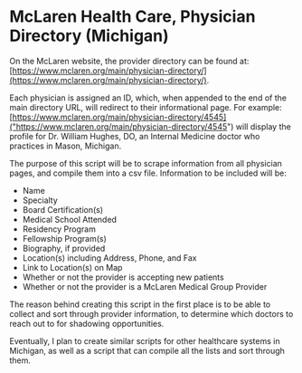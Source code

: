 # McLaren Health Care, Physician Directory (Michigan)

On the McLaren website, the provider directory can be found at: [https://www.mclaren.org/main/physician-directory/](https://www.mclaren.org/main/physician-directory/). 

Each physician is assigned an ID, which, when appended to the end of the main directory URL, will redirect to their informational page. For example: [https://www.mclaren.org/main/physician-directory/4545]("https://www.mclaren.org/main/physician-directory/4545") will display the profile for Dr. William Hughes, DO, an Internal Medicine doctor who practices in Mason, Michigan.

The purpose of this script will be to scrape information from all physician pages, and compile them into a csv file. Information to be included will be:
- Name
- Specialty
- Board Certification(s)
- Medical School Attended
- Residency Program
- Fellowship Program(s)
- Biography, if provided
- Location(s) including Address, Phone, and Fax
- Link to Location(s) on Map
- Whether or not the provider is accepting new patients
- Whether or not the provider is a McLaren Medical Group Provider

The reason behind creating this script in the first place is to be able to collect and sort through provider information, to determine which doctors to reach out to for shadowing opportunities.

Eventually, I plan to create similar scripts for other healthcare systems in Michigan, as well as a script that can compile all the lists and sort through them.
